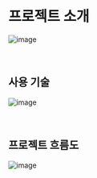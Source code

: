 # 프로젝트 소개
![image](https://user-images.githubusercontent.com/70836243/224592075-51882a92-9915-48e1-b34f-2bdaedf62f21.png)

<br>

## 사용 기술
![image](https://user-images.githubusercontent.com/70836243/224592102-9dfe2653-e40c-44dd-a216-9de80b8708bd.png)

<br>

## 프로젝트 흐름도
![image](https://user-images.githubusercontent.com/70836243/224592886-be4272c5-7253-43d7-8c69-d232d4fc222b.png)

